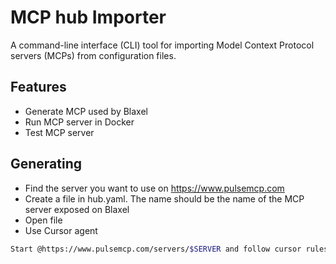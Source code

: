 # MCP hub Importer

A command-line interface (CLI) tool for importing Model Context Protocol servers (MCPs) from configuration files.

## Features

- Generate MCP used by Blaxel
- Run  MCP server in Docker
- Test MCP server

## Generating
- Find the server you want to use on https://www.pulsemcp.com
- Create a file in hub.yaml. The name should be the name of the MCP server exposed on Blaxel
- Open file
- Use Cursor agent
```bash
Start @https://www.pulsemcp.com/servers/$SERVER and follow cursor rules
```
